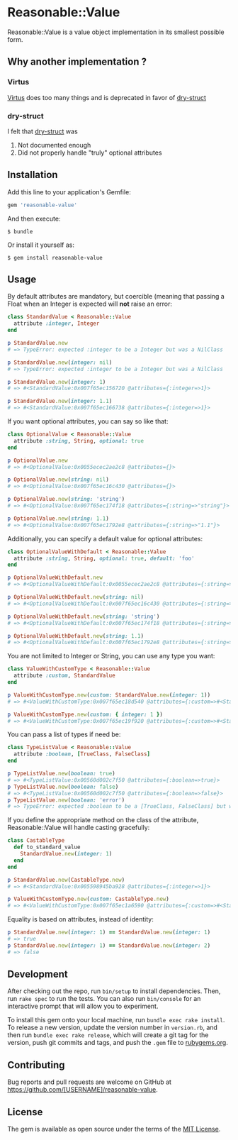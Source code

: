 # Reasonable::Value

Reasonable::Value is a value object implementation in its smallest possible
form.

## Why another implementation ?

### Virtus
  [Virtus](https://github.com/solnic/virtus) does too many things and is
  deprecated in favor of [dry-struct](https://github.com/dry-rb/dry-struct)

### dry-struct
I felt that [dry-struct](https://github.com/dry-rb/dry-struct) was
1. Not documented enough
2. Did not properly handle "truly" optional attributes

## Installation

Add this line to your application's Gemfile:

```ruby
gem 'reasonable-value'
```

And then execute:

    $ bundle

Or install it yourself as:

    $ gem install reasonable-value

## Usage

By default attributes are mandatory, but coercible (meaning that passing a Float
when an Integer is expected will **not** raise an error:
``` ruby
class StandardValue < Reasonable::Value
  attribute :integer, Integer
end

p StandardValue.new
# => TypeError: expected :integer to be a Integer but was a NilClass

p StandardValue.new(integer: nil)
# => TypeError: expected :integer to be a Integer but was a NilClass

p StandardValue.new(integer: 1)
# => #<StandardValue:0x007f65ec156720 @attributes={:integer=>1}>

p StandardValue.new(integer: 1.1)
# => #<StandardValue:0x007f65ec166738 @attributes={:integer=>1}>
```

If you want optional attributes, you can say so like that:
``` ruby
class OptionalValue < Reasonable::Value
  attribute :string, String, optional: true
end

p OptionalValue.new
# => #<OptionalValue:0x0055ecec2ae2c8 @attributes={}>

p OptionalValue.new(string: nil)
# => #<OptionalValue:0x007f65ec16c430 @attributes={}>

p OptionalValue.new(string: 'string')
# => #<OptionalValue:0x007f65ec174f18 @attributes={:string=>"string"}>

p OptionalValue.new(string: 1.1)
# => #<OptionalValue:0x007f65ec1792e8 @attributes={:string=>"1.1"}>
```

Additionally, you can specify a default value for optional attributes:
``` ruby
class OptionalValueWithDefault < Reasonable::Value
  attribute :string, String, optional: true, default: 'foo'
end

p OptionalValueWithDefault.new
# => #<OptionalValueWithDefault:0x0055ecec2ae2c8 @attributes={:string=>"foo"}>

p OptionalValueWithDefault.new(string: nil)
# => #<OptionalValueWithDefault:0x007f65ec16c430 @attributes={:string=>"foo"}>

p OptionalValueWithDefault.new(string: 'string')
# => #<OptionalValueWithDefault:0x007f65ec174f18 @attributes={:string=>"string"}>

p OptionalValueWithDefault.new(string: 1.1)
# => #<OptionalValueWithDefault:0x007f65ec1792e8 @attributes={:string=>"1.1"}>
```

You are not limited to Integer or String, you can use any type you want:
``` ruby
class ValueWithCustomType < Reasonable::Value
  attribute :custom, StandardValue
end

p ValueWithCustomType.new(custom: StandardValue.new(integer: 1))
# => #<ValueWithCustomType:0x007f65ec18d540 @attributes={:custom=>#<StandardValue:0x007f65ec18d6a8 @attributes={:integer=>1}>}>

p ValueWithCustomType.new(custom: { integer: 1 })
# => #<ValueWithCustomType:0x007f65ec19f920 @attributes={:custom=>#<StandardValue:0x007f65ec19f358 @attributes={:integer=>1}>}>
```

You can pass a list of types if need be:
``` ruby
class TypeListValue < Reasonable::Value
  attribute :boolean, [TrueClass, FalseClass]
end

p TypeListValue.new(boolean: true)
# => #<TypeListValue:0x00560d002c7f50 @attributes={:boolean=>true}>
p TypeListValue.new(boolean: false)
# => #<TypeListValue:0x00560d002c7f50 @attributes={:boolean=>false}>
p TypeListValue.new(boolean: 'error')
# => TypeError: expected :boolean to be a [TrueClass, FalseClass] but was a String
```

If you define the appropriate method on the class of the attribute,
Reasonable::Value will handle casting gracefully:
``` ruby
class CastableType
  def to_standard_value
    StandardValue.new(integer: 1)
  end
end

p StandardValue.new(CastableType.new)
# => #<StandardValue:0x005598945ba928 @attributes={:integer=>1}>

p ValueWithCustomType.new(custom: CastableType.new)
# => #<ValueWithCustomType:0x007f65ec1a6590 @attributes={:custom=>#<StandardValue:0x007f65ec1a5bb8 @attributes={:integer=>1}>}>
```

Equality is based on attributes, instead of identity:

``` ruby
p StandardValue.new(integer: 1) == StandardValue.new(integer: 1)
# => true
p StandardValue.new(integer: 1) == StandardValue.new(integer: 2)
# => false
```

## Development

After checking out the repo, run `bin/setup` to install dependencies. Then, run `rake spec` to run the tests. You can also run `bin/console` for an interactive prompt that will allow you to experiment.

To install this gem onto your local machine, run `bundle exec rake install`. To release a new version, update the version number in `version.rb`, and then run `bundle exec rake release`, which will create a git tag for the version, push git commits and tags, and push the `.gem` file to [rubygems.org](https://rubygems.org).

## Contributing

Bug reports and pull requests are welcome on GitHub at https://github.com/[USERNAME]/reasonable-value.


## License

The gem is available as open source under the terms of the [MIT License](http://opensource.org/licenses/MIT).
